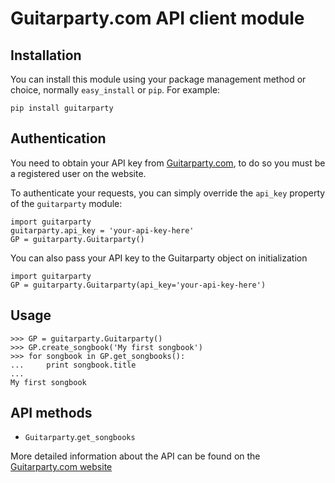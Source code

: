 Guitarparty.com API client module
====================

Installation
------------

You can install this module using your package management method or choice, normally `easy_install` or `pip`. For example:

    pip install guitarparty

Authentication
------------

You need to obtain your API key from [Guitarparty.com](http://www.guitarparty.com/developers/api-key/), to do so you must be a registered user on the website.

To authenticate your requests, you can simply override the `api_key` property of the `guitarparty` module:

    import guitarparty
    guitarparty.api_key = 'your-api-key-here'
    GP = guitarparty.Guitarparty()

You can also pass your API key to the Guitarparty object on initialization

    import guitarparty
    GP = guitarparty.Guitarparty(api_key='your-api-key-here')

Usage
------------

    >>> GP = guitarparty.Guitarparty()
    >>> GP.create_songbook('My first songbook')
    >>> for songbook in GP.get_songbooks():
    ...     print songbook.title
    ...
    My first songbook

API methods
------------

* ``Guitarparty``.`get_songbooks`

More detailed information about the API can be found on the [Guitarparty.com website](http://www.guitarparty.com/developers/api-docs/) 
